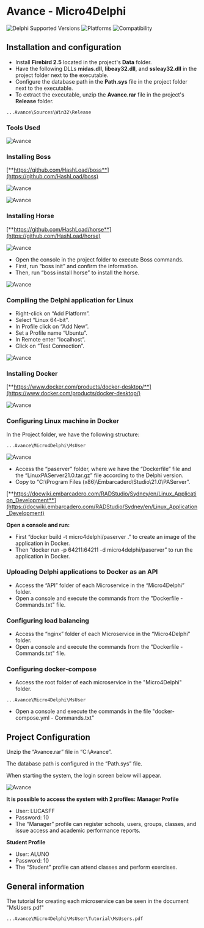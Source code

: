 # Avance - Micro4Delphi 
![Delphi Supported Versions](https://img.shields.io/badge/Delphi%20Supported%20Versions-10.2%20and%20ever-blue.svg)
![Platforms](https://img.shields.io/badge/Platforms-Win32%20and%20Win64-red.svg)
![Compatibility](https://img.shields.io/badge/Compatibility-VCL,%20Firemonkey%20DataSnap%20and%20uniGUI-brightgreen.svg)


## Installation and configuration
 * Install **Firebird 2.5** located in the project's **Data** folder.
 * Have the following DLLs **midas.dll**, **libeay32.dll**, and **ssleay32.dll** in the project folder next to the executable.
 * Configure the database path in the **Path.sys** file in the project folder next to the executable.
 * To extract the executable, unzip the **Avance.rar** file in the project's **Release** folder.


```	
...Avance\Sources\Win32\Release
``` 

### Tools Used
![Avance](Images/Tools.png) 

### Installing Boss
[**https://github.com/HashLoad/boss**](https://github.com/HashLoad/boss) 

![Avance](Images/Bossdownload.png) 

![Avance](Images/Boss.png)


### Installing Horse
[**https://github.com/HashLoad/horse**](https://github.com/HashLoad/horse) 

![Avance](Images/Installation.png) 


 * Open the console in the project folder to execute Boss commands.
 * First, run “boss init” and confirm the information.
 * Then, run “boss install horse” to install the horse.

![Avance](Images/Bossinstall.png) 


### Compiling the Delphi application for Linux
 * Right-click on “Add Platform”.
 * Select “Linux 64-bit”.
 * In Profile click on “Add New”.
 * Set a Profile name “Ubuntu”.
 * In Remote enter “localhost”.
 * Click on “Test Connection”.

![Avance](Images/Ubuntuconfig.png)


### Installing Docker
[**https://www.docker.com/products/docker-desktop/**](https://www.docker.com/products/docker-desktop/)

![Avance](Images/Dockerdownload.png)


### Configuring Linux machine in Docker
In the Project folder, we have the following structure:
```	
...Avance\Micro4Delphi\MsUser
``` 

![Avance](Images/API.png)


 * Access the “paserver” folder, where we have the “Dockerfile” file and the “LinuxPAServer21.0.tar.gz” file according to the Delphi version.
 * Copy to “C:\Program Files (x86)\Embarcadero\Studio\21.0\PAServer”.

[**https://docwiki.embarcadero.com/RADStudio/Sydney/en/Linux_Application_Development**](https://docwiki.embarcadero.com/RADStudio/Sydney/en/Linux_Application_Development) 


**Open a console and run:**
 * First “docker build -t micro4delphi/paserver .” to create an image of the application in Docker.
 * Then “docker run -p 64211:64211 -d micro4delphi/paserver” to run the application in Docker.


### Uploading Delphi applications to Docker as an API
 * Access the “API” folder of each Microservice in the “Micro4Delphi” folder.
 * Open a console and execute the commands from the "Dockerfile - Commands.txt" file.


### Configuring load balancing
 * Access the “nginx” folder of each Microservice in the “Micro4Delphi” folder.
 * Open a console and execute the commands from the "Dockerfile - Commands.txt" file.


### Configuring docker-compose
 * Access the root folder of each microservice in the "Micro4Delphi" folder.
```	
...Avance\Micro4Delphi\MsUser
``` 
 * Open a console and execute the commands in the file "docker-compose.yml - Commands.txt"



## Project Configuration

Unzip the “Avance.rar” file in “C:\Avance”.

The database path is configured in the “Path.sys” file.

When starting the system, the login screen below will appear.

![Avance](Images/Logon.png)


**It is possible to access the system with 2 profiles:**
**Manager Profile**
 * User: LUCASFF
 * Password: 10
 * The “Manager” profile can register schools, users, groups, classes, and issue access and academic performance reports.

**Student Profile**
 * User: ALUNO
 * Password: 10
 * The “Student” profile can attend classes and perform exercises.


## General information

The tutorial for creating each microservice can be seen in the document "MsUsers.pdf"
```	
...Avance\Micro4Delphi\MsUser\Tutorial\MsUsers.pdf
``` 
